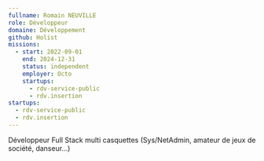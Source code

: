 ```yaml
---
fullname: Romain NEUVILLE
role: Développeur
domaine: Développement
github: Holist
missions:
  - start: 2022-09-01
    end: 2024-12-31
    status: independent
    employer: Octo
    startups:
      - rdv-service-public
      - rdv.insertion
startups:
  - rdv-service-public
  - rdv.insertion
---
```

Développeur Full Stack multi casquettes (Sys/NetAdmin, amateur de jeux de société, danseur...)